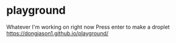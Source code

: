 # playground
Whatever I'm working on right now
Press enter to make a droplet
https://dongjason1.github.io/playground/

